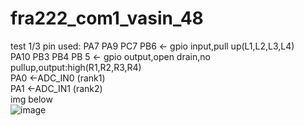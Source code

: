 # fra222_com1_vasin_48
test 1/3
pin used:
PA7 PA9 PC7 PB6 <- gpio input,pull up(L1,L2,L3,L4)<br>
PA10 PB3 PB4 PB 5 <- gpio output,open drain,no pullup,output:high(R1,R2,R3,R4)<br>
PA0 <-ADC_IN0 (rank1)<br>
PA1 <-ADC_IN1 (rank2)<br>
img below<br>
![image](https://user-images.githubusercontent.com/40749649/220772493-bc0771f4-8c21-46f7-85b9-1a4480bed549.png)
